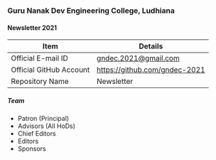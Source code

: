 ### Guru Nanak Dev Engineering College, Ludhiana
#### Newsletter 2021

| Item |  Details |
| --- | --- |
| Official E-mail ID |  gndec.2021@gmail.com |
| Official GitHub Account | https://github.com/gndec-2021 |
| Repository Name | Newsletter |

##### Team

- Patron (Principal)
- Advisors (All HoDs)
- Chief Editors
- Editors
- Sponsors
